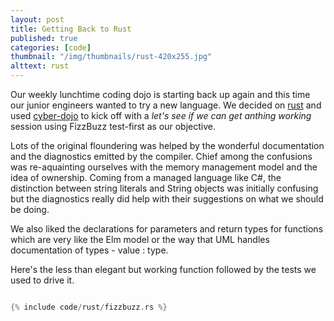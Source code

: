 ```yaml
---
layout: post
title: Getting Back to Rust
published: true
categories: [code]
thumbnail: "/img/thumbnails/rust-420x255.jpg"
alttext: rust
---
```


Our weekly lunchtime coding dojo is starting back up again and this time our junior engineers wanted to try a new language. We 
decided on <a href="https://www.rust-lang.org/">rust</a> and used <a href="https://cyber-dojo.org/">cyber-dojo</a> to kick off 
with a *let's see if we can get anthing working* session using FizzBuzz test-first as our objective. 

Lots of the original floundering was helped by the wonderful documentation and the diagnostics emitted by the compiler. Chief 
among the confusions was re-aquainting ourselves with the memory management model and the idea of ownership. Coming from a managed 
language like C#, the distinction between string literals and String objects was initially confusing but the diagnostics really 
did help with their suggestions on what we should be doing. 

We also liked the declarations for parameters and return types for functions which are very like the Elm model or the way that UML 
handles documentation of types - value : type.

Here's the less than elegant but working function followed by the tests we used to drive it. 

```rust

{% include code/rust/fizzbuzz.rs %}

```
